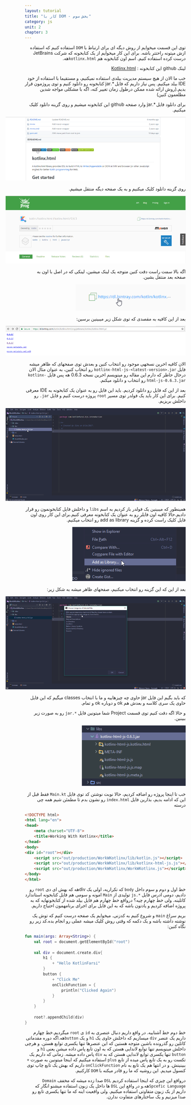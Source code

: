 ```yaml
---
layout: tutorial
title: "کار با DOM - بخش سوم"
category: js
unit: 2
chapter: 3
---
```



<div dir="rtl" markdown="1">



توی این قسمت میخوایم از روش دیگه ­ای برای ارتباط با `DOM` استفاده کنیم که استفاده ازش میتونه راحت­تر باشه. برای این کار میخوایم از یک کتابخونه که شرکت JetBrains درست کرده استفاده کنیم. اسم اون کتابخونه هم `kotlinx.html­`هه.

لینک github این کتابخونه : [Kotlinx.html](https://github.com/Kotlin/kotlinx.html)

خب ما الان از هیچ سیستم مدیریت بیلدی استفاده نمیکنیم، و مستقیما با استفاده از خود IDE بیلد میکنیم. پس نیاز داریم که فایل *.jar کتابخونه رو دانلود کنیم و توی پروژمون قرار بدیم.(روش ارائه شده ممکن درطول زمان تغییر کنه، اگه با مشکلی مواجه شدین مطلعمون کنین)

برای دانلود فایل *.jar وارد صفحه github این کتابخونه میشیم و روی گزینه دانلود کلیک میکنیم.

<p style="width: calc(100% + 60px);">
<img src="/assets/img/js/working-with-the-dom-part3/kotlinx-download.png" />
</p>

روی گزینه دانلود کلیک میکنیم و به یک صفحه دیگه منتقل میشیم.

<p style="width: calc(100% + 60px);">
<img src="/assets/img/js/working-with-the-dom-part3/bitnary-download.png" />
</p>

اگه بالا سمت راست دقت کنین متوجه یک لینک میشین، لینکی که در اصل با اون به صفحه بعد منتقل بشین.

<p style="width: calc(100% + 60px);">
<img src="/assets/img/js/working-with-the-dom-part3/dl-bitnary-link.png" />
</p>

بعد از این کافیه به مقصدی که توی شکل زیر میبینین برسین:

<p style="width: calc(100% + 60px);">
<img src="/assets/img/js/working-with-the-dom-part3/link-of-others-kotlinx-version.png" />
</p>

الان کافیه اخرین نسخه­ی موجود رو انتخاب کنین و بعدش توی صفحه­ای که ظاهر میشه فایل `kotlinx-html-js-<latest-version>.jar` رو انتخاب کنین، به عنوان مثال الان درحال حاظر که دارم این مقاله رو مینویسم اخرین نسخه 0.6.3 هه پس فایل `kotlinx-html-js-0.6.3.jar` رو انتخاب و دانلود می­کنم.

بعد از این که فایل رو دانلود کردیم. باید این فایل رو به عنوان یک کتابخونه به IDE معرفی کنیم. برای این کار باید یک فولدر توی مسیر `root` پروژه درست کنیم و فایل `jar.` رو داخلش بریزیم.

<p style="width: calc(100% + 60px);">
<img src="/assets/img/js/working-with-the-dom-part3/IDE-workspace.png" />
</p>


همینطور که میبینین یک فولدر باز کردیم به اسم `libs` و داخلش فایل کتابخونمون رو قرار دادیم.حالا کافیه اون فایلر رو به عنوان یک کتابخونه معرفی کنیم.برای این کار روی اون فایل کلیک راست کرده و گزینه add as library رو انتخاب میکنیم.

<p style="width: calc(100% + 60px);">
<img src="/assets/img/js/working-with-the-dom-part3/add-as-library.png" />
</p>

بعد از این که این گزینه رو انتخاب میکنیم، صفحه­ای ظاهر میشه به شکل زیر:

<p style="width: calc(100% + 60px);">
<img src="/assets/img/js/working-with-the-dom-part3/choose-categories-of-selected-files.png" />
</p>

که باید بگیم این فایل jar حاوی چه چیزهاییه و ما با انتخاب classes میگیم که این فایل حاوی یک سری کلاسه و بعدش هم ok و دوباره ok و تمام.

و حالا اگه دقت کنیم توی قسمت Project شما میتونین فایل `*.jar` رو به صورت زیر ببینین.

<p style="width: calc(100% + 60px);">
<img src="/assets/img/js/working-with-the-dom-part3/lib-contains.png" />
</p>

خب تا اینجا پروژه رو اضافه کردیم، حالا نوبت نوشتن کد توی فایل `Main.kt` فقط قبل از این که ادامه بدیم، بذارین فایل `index.html` رو نشون بدم تا مطمئن شیم همه چی درسته 

</div>

```html
<!DOCTYPE html>
<html lang="en">
<head>
    <meta charset="UTF-8">
    <title>Working With Kotlinx</title>
</head>
<body>
<div id="root"></div>
	<script src="out/production/WorkWKotlinx/lib/kotlin.js"></script>
	<script src="out/production/WorkWKotlinx/lib/kotlinx-html-js.js"></script>
	<script src="out/production/WorkWKotlinx/WorkWKotlinx.js"></script>
</body>
</html>
```

<div dir="rtl" markdown="1">

خط اول و دوم و سوم داخل `body` که تکراریه، اولی یک divهه که بهش ای دی `root` رو دادیم، دومی ادرس فایل `*.js` تولیدی از `Main­` امونه و سومی هم فایل کتابخونه استاندارد کاتلینه. ولی خط چهارم چیه؟ درواقع خط چهارم هم فایل بیلد شده از کتابخونه­ایه که به پروژه اضافه کردیم و یادتون باشه که به این فایل برای اجرای برنامه­مون احتیاج داریم.

بریم سراغ `main` و شروع کنیم به کدزنی. میخوایم یک صفحه درست کنیم که توش یک نوشته داشته باشه و یک دکمه که وقتی روش کلیک میشه عملی رو انجام بده.کد زیر رو نگاه کنین:

</div>

```kotlin
fun main(args: Array<String>) {
    val root = document.getElementById("root")

    val div = document.create.div{
        h1 { 
            + "Hello KotlinFarsi"
        }
        button { 
            + "Click Me"
            onClickFunction = {
                println("Clicked Again")
            }
        }
    }
    
    root?.appendChild(div)
}
```

<div dir="rtl" markdown="1">

خط دوم خط آشناییه. در واقع داریم دنبال عنصری به `id` ی `root` میگردیم.خط چهارم داریم یک عنصر `div` میسازیم که داخلش حاوی یک `h1` و یک `button`هه.اگه دوره مقدماتی کاتلین رو گذرونده باشین متوجه هستین که این عنصرها تنها یکسری توابع هستن. و هرچی داخلش مینویسم تنها توابع لاندایی هستن که به اون تابع پاس داده میشن یعنی `h1` و `button` تنها یکسری توابع لاندایی هستن که به `div` پاس داده میشه. زمانی که داریم یک تکست رو به یک تابع پاس میده از تابع `plus` استفاده میکنیم که اینجا میتونین به صورت `+` ببینینش. و در انتها هم یک تابع به نام `onClickFunction` داریم که بهش یک تابع چاپ توی کنسول میدیم. این روشیه که ما رو قادر میکنه با `DOM` کارکنیم.

درواقع این چیزی که اینجا استفاده کردیم `DSL` صدا زده میشه که مخفف `Domain Spcefic Language`هه.و در واقع این `DSL` ها داخل یک زبون استفاده میشنو انگار که داریم از یک زبون متفاوتی استفاده میکنیم. ولی واقعیت اینه که ما تنها یکسری تابع رو صدا میزنیم و یک ساختارهای متفاوت ندارن. 

</div>

